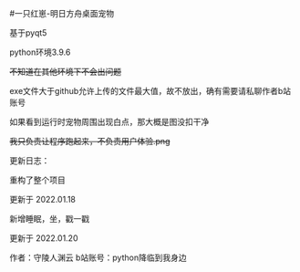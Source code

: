 #一只红崽-明日方舟桌面宠物

基于pyqt5

python环境3.9.6

~~不知道在其他环境下不会出问题~~

exe文件大于github允许上传的文件最大值，故不放出，确有需要请私聊作者b站账号

如果看到运行时宠物周围出现白点，那大概是图没扣干净

~~我只负责让程序跑起来，不负责用户体验.png~~

更新日志：


重构了整个项目


更新于 2022.01.18


新增睡眠，坐，戳一戳


更新于 2022.01.20



作者：守陵人渊云
b站账号：python降临到我身边
